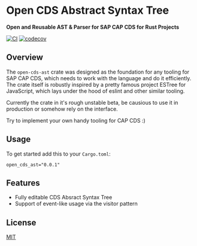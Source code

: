 # Open CDS Abstract Syntax Tree
**Open and Reusable AST & Parser for SAP CAP CDS for Rust Projects**

[![CI](https://github.com/zkud/open-cds-ast/actions/workflows/ci.yml/badge.svg)](https://github.com/zkud/open-cds-ast/actions/workflows/ci.yml) [![codecov](https://codecov.io/gh/zkud/open-cds-ast/branch/main/graph/badge.svg?token=BITDY89WY7)](https://codecov.io/gh/zkud/open-cds-ast) 

## Overview

The ```open-cds-ast``` crate was designed as the foundation for any tooling for SAP CAP CDS, which needs to work with the language
and do it efficiently. The crate itself is robustly inspired by a pretty famous project ESTree for JavaScript, which lays
under the hood of eslint and other similar tooling.

Currently the crate in it's rough unstable beta, be causious to use it in production or somehow rely on the interface.

Try to implement your own handy tooling for CAP CDS :)

## Usage

To get started add this to your ```Cargo.toml```:
```
open_cds_ast="0.0.1"
```

## Features

- Fully editable CDS Absract Syntax Tree 
- Support of event-like usage via the visitor pattern 

## License

[MIT](LICENSE)